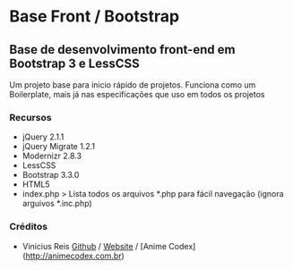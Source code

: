 # Base Front / Bootstrap
## Base de desenvolvimento front-end em Bootstrap 3 e LessCSS

Um projeto base para inicio rápido de projetos. Funciona como um Boilerplate, mais já nas especificações que uso em todos os projetos

### Recursos
- jQuery 2.1.1
- jQuery Migrate 1.2.1
- Modernizr 2.8.3
- LessCSS
- Bootstrap 3.3.0
- HTML5
- index.php > Lista todos os arquivos *.php para fácil navegação (ignora arguivos *.inc.php)

### Créditos
- Vinicius Reis [Github](https://github.com/vinicius73) / [Website](http://luizvinicius.com.br) / [Anime Codex] (http://animecodex.com.br)